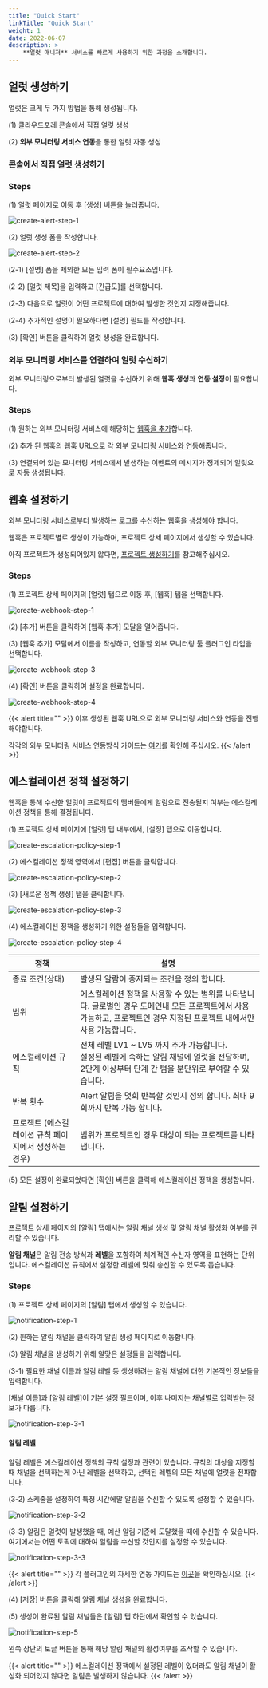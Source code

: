 ```yaml
---
title: "Quick Start"
linkTitle: "Quick Start"
weight: 1
date: 2022-06-07
description: >
    **얼럿 매니저** 서비스를 빠르게 사용하기 위한 과정을 소개합니다.
---
```


## 얼럿 생성하기

얼럿은 크게 두 가지 방법을 통해 생성됩니다.

(1) 클라우드포레 콘솔에서 직접 얼럿 생성

(2) **외부 모니터링 서비스 연동**을 통한 얼럿 자동 생성

### 콘솔에서 직접 얼럿 생성하기

### Steps

(1) 얼럿 페이지로 이동 후 [생성] 버튼을 눌러줍니다.

![create-alert-step-1](/ko/docs/guides/alert-manager/quick-start-img/create-alert-step-1.png)

(2) 얼럿 생성 폼을 작성합니다.

![create-alert-step-2](/ko/docs/guides/alert-manager/quick-start-img/create-alert-step-2.png)

(2-1) [설명] 폼을 제외한 모든 입력 폼이 필수요소입니다.

(2-2) [얼럿 제목]을 입력하고 [긴급도]를 선택합니다.

(2-3) 다음으로 얼럿이 어떤 프로젝트에 대하여 발생한 것인지 지정해줍니다.

(2-4) 추가적인 설명이 필요하다면 [설명] 필드를 작성합니다.

(3) [확인] 버튼을 클릭하여 얼럿 생성을 완료합니다.

### 외부 모니터링 서비스를 연결하여 얼럿 수신하기

외부 모니터링으로부터 발생된 얼럿을 수신하기 위해 **웹훅** **생성**과 **연동 설정**이 필요합니다.

### Steps

(1) 원하는 외부 모니터링 서비스에 해당하는 [웹훅을 추가](/ko/docs/guides/alert-manager/quick-start/#웹훅-설정하기)합니다.  

(2) 추가 된 웹훅의 웹훅 URL으로 각 외부 [모니터링 서비스와 연동](/ko/docs/guides/plugins/alert-manager-webhook/)해줍니다.

(3) 연결되어 있는 모니터링 서비스에서 발생하는 이벤트의 메시지가 정제되어 얼럿으로 자동 생성됩니다.



## 웹훅 설정하기

외부 모니터링 서비스로부터 발생하는 로그를 수신하는 웹훅을 생성해야 합니다.

웹훅은 프로젝트별로 생성이 가능하며, 프로젝트 상세 페이지에서 생성할 수 있습니다.

아직 프로젝트가 생성되어있지 않다면, [프로젝트 생성하기](/ko/docs/guides/getting-started/project-setup/#steps)를 참고해주십시오.

### Steps

(1) 프로젝트 상세 페이지의 [얼럿] 탭으로 이동 후, [웹훅] 탭을 선택합니다.

![create-webhook-step-1](/ko/docs/guides/alert-manager/quick-start-img/create-webhook-step-1,2.png)

(2) [추가] 버튼을 클릭하여 [웹훅 추가] 모달을 열어줍니다.

(3) [웹훅 추가] 모달에서 이름을 작성하고, 연동할 외부 모니터링 툴 플러그인 타입을 선택합니다.

![create-webhook-step-3](/ko/docs/guides/alert-manager/quick-start-img/create-webhook-step-3.png)

(4) [확인] 버튼을 클릭하여 설정을 완료합니다.

![create-webhook-step-4](/ko/docs/guides/alert-manager/quick-start-img/create-webhook-step-4.png)


{{< alert title="" >}}
이후 생성된 웹훅 URL으로 외부 모니터링 서비스와 연동을 진행해야합니다.

각각의 외부 모니터링 서비스 연동방식 가이드는 [여기](/ko/docs/guides/plugins/alert-manager-webhook/)를 확인해 주십시오.
{{< /alert >}}


## 에스컬레이션 정책 설정하기

웹훅을 통해 수신한 얼럿이 프로젝트의 멤버들에게 알림으로 전송될지 여부는 에스컬레이션 정책을 통해 결정됩니다. 

(1) 프로젝트 상세 페이지에 [얼럿] 탭 내부에서, [설정] 탭으로 이동합니다.

![create-escalation-policy-step-1](/ko/docs/guides/alert-manager/quick-start-img/create-escalation-policy-step-1,2.png)

(2) 에스컬레이션 정책 영역에서 [편집] 버튼을 클릭합니다.

![create-escalation-policy-step-2](/ko/docs/guides/alert-manager/quick-start-img/create-escalation-policy-step-1,2.png)

(3) [새로운 정책 생성] 탭을 클릭합니다.

![create-escalation-policy-step-3](/ko/docs/guides/alert-manager/quick-start-img/create-escalation-policy-step-3.png)

(4) 에스컬레이션 정책을 생성하기 위한 설정들을 입력합니다.

![create-escalation-policy-step-4](/ko/docs/guides/alert-manager/quick-start-img/create-escalation-policy-step-4.png)

| 정책 | 설명 |
| --- | --- |
| 종료 조건(상태) | 발생된 알람이 중지되는 조건을 정의 합니다. |
| 범위 | 에스컬레이션 정책을 사용할 수 있는 범위를 나타냅니다. 글로벌인 경우 도메인내 모든 프로젝트에서 사용 가능하고, 프로젝트인 경우 지정된 프로젝트 내에서만 사용 가능합니다. |
| 에스컬레이션 규칙 | 전체 레벨 LV1 ~ LV5 까지 추가 가능합니다. <br/> 설정된 레벨에 속하는 알림 채널에 얼럿을 전달하며, 2단계 이상부터 단계 간 텀을 분단위로 부여할 수 있습니다.  |
| 반복 횟수 | Alert 알림을 몇회 반복할 것인지 정의 합니다. 최대 9회까지 반복 가능 합니다. |
| 프로젝트 (에스컬레이션 규칙 페이지에서 생성하는 경우) | 범위가 프로젝트인 경우 대상이 되는 프로젝트를 나타냅니다. |

(5) 모든 설정이 완료되었다면 [확인] 버튼을 클릭해 에스컬레이션 정책을 생성합니다.

## 알림 설정하기

프로젝트 상세 페이지의 [알림] 탭에서는 알림 채널 생성 및 알림 채널 활성화 여부를 관리할 수 있습니다.

**알림 채널**은 알림 전송 방식과 **레벨**을 포함하여 체계적인 수신자 영역을 표현하는 단위입니다. 에스컬레이션 규칙에서 설정한 레벨에 맞춰 송신할 수 있도록 돕습니다.

### Steps

(1) 프로젝트 상세 페이지의 [알림] 탭에서 생성할 수 있습니다.

![notification-step-1](/ko/docs/guides/alert-manager/quick-start-img/notification-step-1,2.png)

(2) 원하는 알림 채널을 클릭하여 알림 생성 페이지로 이동합니다.

(3) 알림 채널을 생성하기 위해 알맞은 설정들을 입력합니다.

(3-1) 필요한 채널 이름과 알림 레벨 등 생성하려는 알림 채널에 대한 기본적인 정보들을 입력합니다.

[채널 이름]과 [알림 레벨]이 기본 설정 필드이며, 이후 나머지는 채널별로 입력받는 정보가 다릅니다.

![notification-step-3-1](/ko/docs/guides/alert-manager/quick-start-img/notification-step-3-1.png)


#### 알림 레벨

알림 레벨은 에스컬레이션 정책의 규칙 설정과 관련이 있습니다. 규칙의 대상을 지정할 때 채널을 선택하는게 아닌 레벨을 선택하고, 선택된 레벨의 모든 채널에 얼럿을 전파합니다.

(3-2) 스케줄을 설정하여 특정 시간에말 알림을 수신할 수 있도록 설정할 수 있습니다.

![notification-step-3-2](/ko/docs/guides/alert-manager/quick-start-img/notification-step-3-2.png)

(3-3) 알림은 얼럿이 발생했을 때, 예산 알림 기준에 도달했을 때에 수신할 수 있습니다. 여기에서는 어떤 토픽에 대하여 알림을 수신할 것인지를 설정할 수 있습니다.

![notification-step-3-3](/ko/docs/guides/alert-manager/quick-start-img/notification-step-3-3.png)

{{< alert title="" >}}
각 플러그인의 자세한 연동 가이드는 [이곳](/ko/docs/guides/plugins/alert-manager-notification/)을 확인하십시오.
{{< /alert >}}

(4) [저장] 버튼을 클릭해 알림 채널 생성을 완료합니다.

(5) 생성이 완료된 알림 채널들은 [알림] 탭 하단에서 확인할 수 있습니다.

![notification-step-5](/ko/docs/guides/alert-manager/quick-start-img/notification-step-5.png)

왼쪽 상단의 토글 버튼을 통해 해당 알림 채널의 활성여부를 조작할 수 있습니다.

{{< alert title="" >}}
에스컬레이션 정책에서 설정된 레벨이 있더라도 알림 채널이 활성화 되어있지 않다면 알림은 발생하지 않습니다.
{{< /alert >}}

